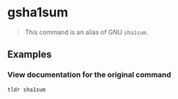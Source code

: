 # gsha1sum

> This command is an alias of GNU `sha1sum`.

## Examples

### View documentation for the original command

```bash
tldr sha1sum
```

